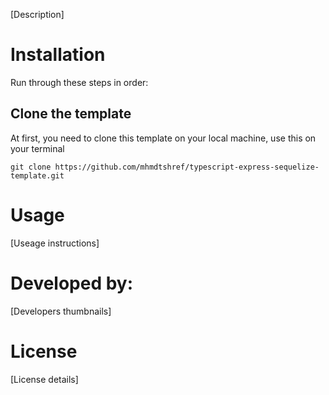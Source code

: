 [Description]

# Installation
Run through these steps in order:
## Clone the template
At first, you need to clone this template on your local machine, use this on your terminal
```
git clone https://github.com/mhmdtshref/typescript-express-sequelize-template.git
```

# Usage
[Useage instructions]

# Developed by:
[Developers thumbnails]

# License
[License details]
